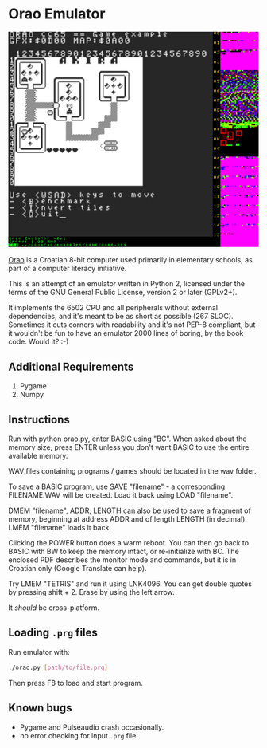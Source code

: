Orao Emulator
============

![Screenshot](assets/screenshot.png?raw=true)

[Orao](https://en.wikipedia.org/wiki/Orao_%28computer%29) is a Croatian 8-bit
computer used primarily in elementary schools, as part of a computer literacy
initiative.

This is an attempt of an emulator written in Python 2, licensed under the terms
of the GNU General Public License, version 2 or later (GPLv2+). 

It implements the 6502 CPU and all peripherals without external dependencies,
and it's meant to be as short as possible (267 SLOC). Sometimes it cuts
corners with readability and it's not PEP-8 compliant, but it wouldn't be
fun to have an emulator 2000 lines of boring, by the book code. Would it? :-)


Additional Requirements
------------------------------
    
1. Pygame
2. Numpy
       
Instructions
-------------

Run with python orao.py, enter BASIC using "BC". When asked about the memory
size, press ENTER unless you don't want BASIC to use the entire available
memory. 

WAV files containing programs / games should be located in the wav folder.

To save a BASIC program, use SAVE "filename" - a corresponding FILENAME.WAV
will be created.  Load it back using LOAD "filename".

DMEM "filename", ADDR, LENGTH can also be used to save a fragment of memory,
beginning at address ADDR and of length LENGTH (in decimal). LMEM "filename"
loads it back.
      
Clicking the POWER button does a warm reboot. You can then go back to BASIC
with BW to keep the memory intact, or re-initialize with BC. The enclosed PDF
describes the monitor mode and commands, but it is in Croatian only (Google
Translate can help).

Try LMEM "TETRIS" and run it using LNK4096. You can get double quotes by
pressing shift + 2. Erase by using the left arrow.

It *should* be cross-platform.

Loading `.prg` files
--------------------

Run emulator with:

```sh
./orao.py [path/to/file.prg]
```
Then press F8 to load and start program.


Known bugs
----------

- Pygame and Pulseaudio crash occasionally.
- no error checking for input `.prg` file
